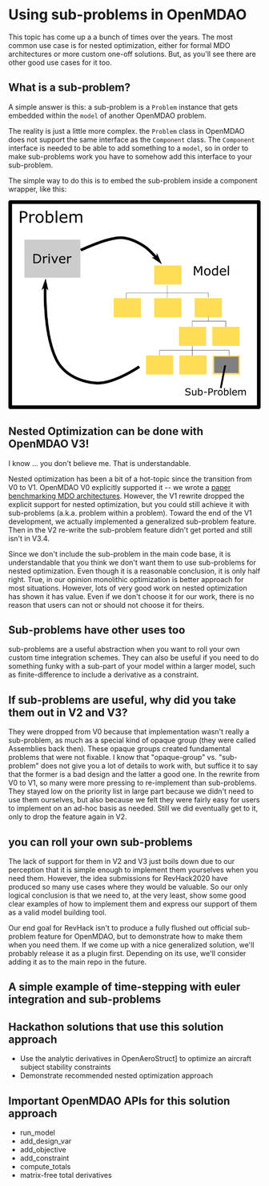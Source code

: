 # Using sub-problems in OpenMDAO

This topic has come up a a bunch of times over the years. 
The most common use case is for nested optimization, either for formal 
MDO architectures or more custom one-off solutions. 
But, as you'll see there are other good use cases for it too. 

## What is a sub-problem? 
A simple answer is this: a sub-problem is a `Problem` instance that gets embedded within the `model` of another OpenMDAO problem. 

The reality is just a little more complex. the `Problem` class in OpenMDAO does not support the same interface as the `Component` class. 
The `Component` interface is needed to be able to add something to a `model`, so in order to make sub-problems work you have to somehow add this interface to your sub-problem. 

The simple way to do this is to embed the sub-problem inside a component wrapper, like this: 

![cartoon diagram of a sub-problem](sub_problem_cartoon.png)


## Nested Optimization can be done with OpenMDAO V3! 
I know ... you don't believe me.
That is understandable.  

Nested optimization has been a bit of a hot-topic since the transition from V0 to V1. 
OpenMDAO V0 explicitly supported it -- we wrote a [paper benchmarking MDO architectures][9].
However, the V1 rewrite dropped the explicit support for nested optimization, 
but you could still achieve it with sub-problems (a.k.a. problem within a problem). 
Toward the end of the V1 development, we actually implemented a generalized sub-problem feature. 
Then in the V2 re-write the sub-problem feature didn't get ported and still isn't in V3.4. 

Since we don't include the sub-problem in the main code base, it is understandable that you think we don't want them to use sub-problems for nested optimization. 
Even though it is a reasonable conclusion, it is only half right. 
True, in our opinion monolithic optimization is better approach for most situations. 
However, lots of very good work on nested optimization has shown it has value. 
Even if we don't choose it for our work, 
there is no reason that users can not or should not choose it for theirs. 

## Sub-problems have other uses too 
sub-problems are a useful abstraction when you want to roll your own custom time integration schemes. 
They can also be useful if you need to do something funky with a sub-part of your model within a larger model, such as finite-difference to include a derivative as a constraint. 

## If sub-problems are useful, why did you take them out in V2 and V3?  

They were dropped from V0 because that implementation wasn't really a sub-problem, as much as a special kind of opaque group (they were called Assemblies back then). 
These opaque groups created fundamental problems that were not fixable. 
I know that "opaque-group" vs. "sub-problem" does not give you a lot of details to work with, but suffice it to say that the former is a bad design and the latter a good one. 
In the rewrite from V0 to V1, so many were more pressing to re-implement than sub-problems. 
They stayed low on the priority list in large part because we didn't need to use them ourselves, but also because we felt they were fairly easy for users to implement on an ad-hoc basis as needed. 
Still we did eventually get to it, only to drop the feature again in V2. 

## you can roll your own sub-problems

The lack of support for them in V2 and V3 just boils down due to our perception that it is simple enough to implement them yourselves when you need them. 
However, the idea submissions for RevHack2020 have produced so many use cases where they would be valuable. 
So our only logical conclusion is that we need to, at the very least, show some good clear examples of how to implement them and express our support of them as a valid model building tool. 

Our end goal for RevHack isn't to produce a fully flushed out official sub-problem feature for OpenMDAO, but to demonstrate how to make them when you need them. 
If we come up with a nice generalized solution, we'll probably release it as a plugin first. 
Depending on its use, we'll consider adding it as to the main repo in the future. 


## A simple example of time-stepping with euler integration and sub-problems 

## Hackathon solutions that use this solution approach
* Use the analytic derivatives in OpenAeroStruct] to optimize an aircraft subject stability constraints 
* Demonstrate recommended nested optimization approach

## Important OpenMDAO APIs for this solution approach 
* run_model 
* add_design_var 
* add_objective 
* add_constraint 
* compute_totals 
* matrix-free total derivatives

[9]: http://openmdao.org/pubs/Gray_Moore_Hearn_Naylor-_2013_-Benchmarking.pdf
